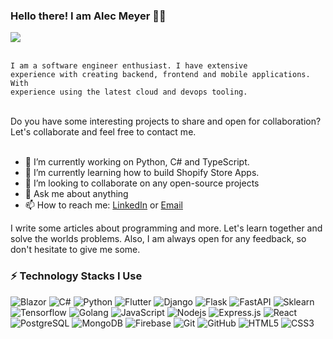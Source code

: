 ### Hello there! I am Alec Meyer 👋😄


<a href='https://www.linkedin.com/in/alec-meyer-linkedin/' target='_blank' rel='noopener' rel='noreferrer'>
  <img src='https://img.shields.io/static/v1?label=LinkedIn&message=Alec%20Meyer&color=blue&style=flat-square&logo=linkedin' />
</a>
</br>
</br>

<code>I am a software engineer enthusiast. I have extensive experience with creating backend, frontend and mobile applications. With experience using the latest cloud and devops tooling.</code>

</br>
Do you have some interesting projects to share and open for collaboration? Let's collaborate and feel free to contact me.</br>
</br>

- 🔭 I’m currently working on Python, C# and TypeScript.
- 🌱 I’m currently learning how to build Shopify Store Apps.
- 👯 I’m looking to collaborate on any open-source projects
- 💬 Ask me about anything
- 📫 How to reach me: [LinkedIn](https://www.linkedin.com/in/alec-meyer-linkedin/) or [Email](mailto:11meyal@gmail.com)

I write some articles about programming and more. Let's learn together and solve the worlds problems. Also, I am always open for any feedback, so don't hesitate to give me some.

### ⚡ Technology Stacks I Use

![Blazor](https://img.shields.io/badge/-Blazor-black?style=flat-square&logo=blazor&logoColor=white)
![C#](https://img.shields.io/badge/-CSharp-black?style=flat-square&logo=c-sharp&logoColor=white)
![Python](https://img.shields.io/badge/-Python-black?style=flat-square&logo=python)
![Flutter](https://img.shields.io/badge/-Flutter-black?style=flat-square&logo=flutter)
![Django](https://img.shields.io/badge/-Django-black?style=flat-square&logo=Django)
![Flask](https://img.shields.io/badge/-Flask-black?style=flat-square&logo=Flask)
![FastAPI](https://img.shields.io/badge/FastAPI-black?style=flat-square&logo=fastapi)
![Sklearn](https://img.shields.io/badge/-Sklearn-black?style=flat-square&logo=scikit-learn)
![Tensorflow](https://img.shields.io/badge/-Tensorflow-black?style=flat-square&logo=TensorFlow)
![Golang](https://img.shields.io/badge/-Golang-black?style=flat-square&logo=go)
![JavaScript](https://img.shields.io/badge/-JavaScript-black?style=flat-square&logo=javascript)
![Nodejs](https://img.shields.io/badge/-Nodejs-black?style=flat-square&logo=Node.js)
![Express.js](https://img.shields.io/badge/Express.js-black?style=flat-square&logo=express)
![React](https://img.shields.io/badge/-React-black?style=flat-square&logo=react)
![PostgreSQL](https://img.shields.io/badge/-PostgreSQL-black?style=flat-square&logo=PostgreSQL)
![MongoDB](https://img.shields.io/badge/-MongoDB-black?style=flat-square&logo=mongodb)
![Firebase](https://img.shields.io/badge/-Firebase-black?style=flat-square&logo=firebase)
![Git](https://img.shields.io/badge/-Git-black?style=flat-square&logo=git)
![GitHub](https://img.shields.io/badge/-GitHub-181717?style=flat-square&logo=github)
![HTML5](https://img.shields.io/badge/-HTML5-E34F26?style=flat-square&logo=html5&logoColor=white)
![CSS3](https://img.shields.io/badge/-CSS3-1572B6?style=flat-square&logo=css3)
